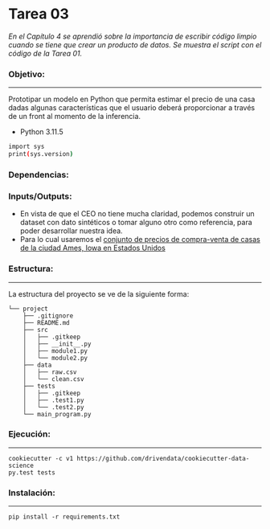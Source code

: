 # Tarea 03

_En el Capítulo 4 se aprendió sobre la importancia de escribir código limpio cuando se tiene que crear un producto de datos. Se muestra el script con el código de la Tarea 01._

### Objetivo:
-----------
Prototipar un modelo en Python que permita estimar el precio de una casa dadas algunas características que el usuario deberá proporcionar a través de un front al momento de la inferencia.
 - Python 3.11.5

``` bash
import sys
print(sys.version)
```

### Dependencias:

### Inputs/Outputs:

* En vista de que el CEO no tiene mucha claridad, podemos construir un dataset con dato sintéticos o tomar alguno otro como referencia, para poder desarrollar nuestra idea.
* Para lo cual usaremos el [conjunto de precios de compra-venta de casas de la ciudad Ames, Iowa en Estados Unidos](https://machinelearningmastery.com/save-load-machine-learning-models-python-scikit-learn/)

### Estructura:
------------

La estructura del proyecto se ve de la siguiente forma:

```
└── project
    ├── .gitignore
    ├── README.md
    ├── src
    │   ├── .gitkeep
    │   ├── __init__.py
    │   ├── module1.py
    │   └── module2.py
    ├── data
    │   ├── raw.csv
    │   └── clean.csv
    ├── tests
    │   ├── .gitkeep
    │   ├── .test1.py
    │   └── .test2.py
    └── main_program.py
```

### Ejecución:
------------

    cookiecutter -c v1 https://github.com/drivendata/cookiecutter-data-science
    py.test tests


### Instalación:
------------

    pip install -r requirements.txt

